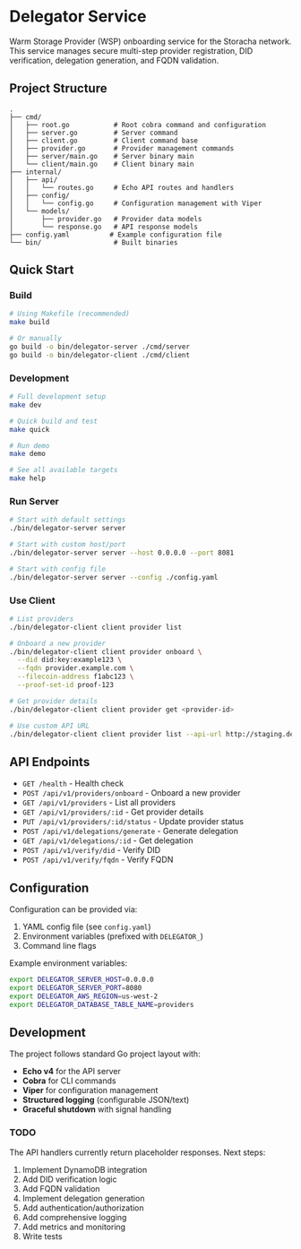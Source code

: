 # Delegator Service

Warm Storage Provider (WSP) onboarding service for the Storacha network. This service manages secure multi-step provider registration, DID verification, delegation generation, and FQDN validation.

## Project Structure

```
.
├── cmd/
│   ├── root.go           # Root cobra command and configuration
│   ├── server.go         # Server command
│   ├── client.go         # Client command base
│   ├── provider.go       # Provider management commands
│   ├── server/main.go    # Server binary main
│   └── client/main.go    # Client binary main
├── internal/
│   ├── api/
│   │   └── routes.go     # Echo API routes and handlers
│   ├── config/
│   │   └── config.go     # Configuration management with Viper
│   └── models/
│       ├── provider.go   # Provider data models
│       └── response.go   # API response models
├── config.yaml          # Example configuration file
└── bin/                  # Built binaries
```

## Quick Start

### Build

```bash
# Using Makefile (recommended)
make build

# Or manually
go build -o bin/delegator-server ./cmd/server
go build -o bin/delegator-client ./cmd/client
```

### Development

```bash
# Full development setup
make dev

# Quick build and test
make quick

# Run demo
make demo

# See all available targets
make help
```

### Run Server

```bash
# Start with default settings
./bin/delegator-server server

# Start with custom host/port
./bin/delegator-server server --host 0.0.0.0 --port 8081

# Start with config file
./bin/delegator-server server --config ./config.yaml
```

### Use Client

```bash
# List providers
./bin/delegator-client client provider list

# Onboard a new provider
./bin/delegator-client client provider onboard \
  --did did:key:example123 \
  --fqdn provider.example.com \
  --filecoin-address f1abc123 \
  --proof-set-id proof-123

# Get provider details
./bin/delegator-client client provider get <provider-id>

# Use custom API URL
./bin/delegator-client client provider list --api-url http://staging.delegator.warm.storacha.network
```

## API Endpoints

- `GET /health` - Health check
- `POST /api/v1/providers/onboard` - Onboard a new provider
- `GET /api/v1/providers` - List all providers
- `GET /api/v1/providers/:id` - Get provider details
- `PUT /api/v1/providers/:id/status` - Update provider status
- `POST /api/v1/delegations/generate` - Generate delegation
- `GET /api/v1/delegations/:id` - Get delegation
- `POST /api/v1/verify/did` - Verify DID
- `POST /api/v1/verify/fqdn` - Verify FQDN

## Configuration

Configuration can be provided via:
1. YAML config file (see `config.yaml`)
2. Environment variables (prefixed with `DELEGATOR_`)
3. Command line flags

Example environment variables:
```bash
export DELEGATOR_SERVER_HOST=0.0.0.0
export DELEGATOR_SERVER_PORT=8080
export DELEGATOR_AWS_REGION=us-west-2
export DELEGATOR_DATABASE_TABLE_NAME=providers
```

## Development

The project follows standard Go project layout with:
- **Echo v4** for the API server
- **Cobra** for CLI commands
- **Viper** for configuration management
- **Structured logging** (configurable JSON/text)
- **Graceful shutdown** with signal handling

### TODO

The API handlers currently return placeholder responses. Next steps:
1. Implement DynamoDB integration
2. Add DID verification logic
3. Add FQDN validation
4. Implement delegation generation
5. Add authentication/authorization
6. Add comprehensive logging
7. Add metrics and monitoring
8. Write tests